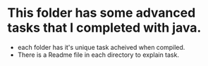 # This folder has some advanced tasks that I completed with java.
* each folder has it's unique task acheived when compiled.
* There is a Readme file in each directory to explain task.
